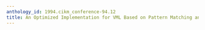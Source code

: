 ```yaml
---
anthology_id: 1994.cikm_conference-94.12
title: An Optimized Implementation for VML Based on Pattern Matching and Dynamic Programming
---
```


